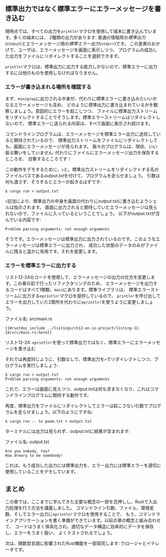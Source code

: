 <!--
## Writing Error Messages to Standard Error Instead of Standard Output
-->

## 標準出力ではなく標準エラーにエラーメッセージを書き込む

<!--
At the moment, we’re writing all of our output to the terminal using the
`println!` macro. In most terminals, there are two kinds of output: *standard
output* (`stdout`) for general information and *standard error* (`stderr`) for
error messages. This distinction enables users to choose to direct the
successful output of a program to a file but still print error messages to the
screen.
-->

現時点では、すべての出力を`println!`マクロを使用して端末に書き込んでいます。多くの端末には、
2種類の出力があります: 普通の情報用の*標準出力*(`stdout`)とエラーメッセージ用の*標準エラー出力*(`stderr`)です。
この差異のおかげで、ユーザは、エラーメッセージを画面に表示しつつ、
プログラムの成功した出力をファイルにリダイレクトすることを選択できます。

<!--
The `println!` macro is only capable of printing to standard output, so we
have to use something else to print to standard error.
-->

`println!`マクロは、標準出力に出力する能力しかないので、標準エラーに出力するには他のものを使用しなければなりません。

<!--
### Checking Where Errors Are Written
-->

### エラーが書き込まれる場所を確認する

<!--
First, let’s observe how the content printed by `minigrep` is currently being
written to standard output, including any error messages we want to write to
standard error instead. We’ll do that by redirecting the standard output stream
to a file while intentionally causing an error. We won’t redirect the standard
error stream, so any content sent to standard error will continue to display on
the screen.
-->

まず、`minigrep`に出力される中身が、代わりに標準エラーに書き込みたいいかなるエラーメッセージも含め、
どのように標準出力に書き込まれているかを観察しましょう。意図的にエラーを起こしつつ、
ファイルに標準出力ストリームをリダイレクトすることでそうします。標準エラーストリームはリダイレクトしないので、
標準エラーに送られる内容は、すべて画面に表示され続けます。

<!--
Command line programs are expected to send error messages to the standard error
stream so we can still see error messages on the screen even if we redirect the
standard output stream to a file. Our program is not currently well-behaved:
we’re about to see that it saves the error message output to a file instead!
-->

コマンドラインプログラムは、エラーメッセージを標準エラー出力に送信していると期待されているので、
標準出力ストリームをファイルにリダイレクトしても、画面にエラーメッセージが見られます。
我々のプログラムは、現状、いい振る舞いをしていません: 代わりにファイルにエラーメッセージ出力を保存するところを、
目撃するところです！

<!--
To demonstrate this behavior, we’ll run the program with `>` and the file path,
*output.txt*, that we want to redirect the standard output stream to. We won’t
pass any arguments, which should cause an error:
-->

この動作をデモするために、`>`と、標準出力ストリームをリダイレクトする先のファイルパスである*output.txt*を付けて、プログラムを走らせましょう。
引数は何も渡さず、そうするとエラーが起きるはずです:

```console
$ cargo run > output.txt
```

<!--
The `>` syntax tells the shell to write the contents of standard output to
*output.txt* instead of the screen. We didn’t see the error message we were
expecting printed to the screen, so that means it must have ended up in the
file. This is what *output.txt* contains:
-->

`>`記法により、標準出力の中身を画面の代わりに*output.txt*に書き込むようシェルは指示されます。
画面に出力されると期待していたエラーメッセージは見られないので、ファイルに入っているということでしょう。
以下が*output.txt*が含んでいる内容です:

```text
Problem parsing arguments: not enough arguments
```

<!--
Yup, our error message is being printed to standard output. It’s much more
useful for error messages like this to be printed to standard error so only
data from a successful run ends up in the file. We’ll change that.
-->

そうです。エラーメッセージは標準出力に出力されているのです。このようなエラーメッセージは標準エラーに出力され、
成功した状態のデータのみがファイルに残ると遥かに有用です。それを変更します。

<!--
### Printing Errors to Standard Error
-->

### エラーを標準エラーに出力する

<!--
We’ll use the code in Listing 12-24 to change how error messages are printed.
Because of the refactoring we did earlier in this chapter, all the code that
prints error messages is in one function, `main`. The standard library provides
the `eprintln!` macro that prints to the standard error stream, so let’s change
the two places we were calling `println!` to print errors to use `eprintln!`
instead.
-->

リスト12-24のコードを使用して、エラーメッセージの出力の仕方を変更します。この章の前で行ったリファクタリングのため、
エラーメッセージを出力するコードはすべて1関数、`main`にあります。標準ライブラリは、
標準エラーストリームに出力する`eprintln!`マクロを提供しているので、
`println!`を呼び出してエラーを出力していた2箇所を代わりに`eprintln!`を使うように変更しましょう。

<!--
<span class="filename">Filename: src/main.rs</span>
-->

<span class="filename">ファイル名: src/main.rs</span>

```rust,ignore
{{#rustdoc_include ../listings/ch12-an-io-project/listing-12-24/src/main.rs:here}}
```

<!--
<span class="caption">Listing 12-24: Writing error messages to standard error
instead of standard output using `eprintln!`</span>
-->

<span class="caption">リスト12-24: `eprintln!`を使って標準出力ではなく、標準エラーにエラーメッセージを書き込む</span>

<!--
Let’s now run the program again in the same way, without any arguments and
redirecting standard output with `>`:
-->

それでは再度同じように、引数なしで、標準出力を`>`でリダイレクトしつつ、プログラムを実行しましょう:

```console
$ cargo run > output.txt
Problem parsing arguments: not enough arguments
```

<!--
Now we see the error onscreen and *output.txt* contains nothing, which is the
behavior we expect of command line programs.
-->

これで、エラーは画面に見えつつ、*output.txt*は何も含まなくなり、これはコマンドラインプログラムに期待する動作です。

<!--
Let’s run the program again with arguments that don’t cause an error but still
redirect standard output to a file, like so:
-->

再度、標準出力をファイルにリダイレクトしてエラーは起こさない引数でプログラムを走らせましょう。以下のようにですね:

```console
$ cargo run -- to poem.txt > output.txt
```

<!--
We won’t see any output to the terminal, and *output.txt* will contain our
results:
-->

ターミナルには出力は見られず、*output.txt*に結果が含まれます:

<!--
<span class="filename">Filename: output.txt</span>
-->

<span class="filename">ファイル名: output.txt</span>

```text
Are you nobody, too?
How dreary to be somebody!
```

<!--
This demonstrates that we’re now using standard output for successful output
and standard error for error output as appropriate.
-->

これは、もう成功した出力には標準出力を、エラー出力には標準エラーを適切に使用していることをデモしています。

<!--
## Summary
-->

## まとめ

<!--
This chapter recapped some of the major concepts you’ve learned so far and
covered how to perform common I/O operations in Rust. By using command line
arguments, files, environment variables, and the `eprintln!` macro for printing
errors, you’re now prepared to write command line applications. Combined with
the concepts in previous chapters, your code will be well organized, store data
effectively in the appropriate data structures, handle errors nicely, and be
well tested.
-->

この章では、ここまでに学んできた主要な概念の一部を念押しし、Rustで入出力処理を行う方法を講義しました。
コマンドライン引数、ファイル、環境変数、そしてエラー出力に`eprintln!`マクロを使用することで、
もう、コマンドラインアプリケーションを書く準備ができています。以前の章の概念と組み合わせて、
コードはうまく体系化され、適切なデータ構造に効率的にデータを保存し、エラーをうまく扱い、
よくテストされるでしょう。

<!--
Next, we’ll explore some Rust features that were influenced by functional
languages: closures and iterators.
-->

次は、関数型言語に影響されたRust機能を一部探究します: クロージャとイテレータです。
